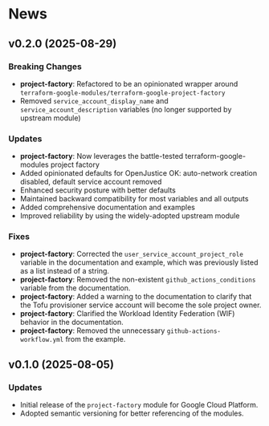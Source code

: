 # News

## v0.2.0 (2025-08-29)

### Breaking Changes
- **project-factory**: Refactored to be an opinionated wrapper around `terraform-google-modules/terraform-google-project-factory`
- Removed `service_account_display_name` and `service_account_description` variables (no longer supported by upstream module)

### Updates
- **project-factory**: Now leverages the battle-tested terraform-google-modules project factory
- Added opinionated defaults for OpenJustice OK: auto-network creation disabled, default service account removed
- Enhanced security posture with better defaults
- Maintained backward compatibility for most variables and all outputs
- Added comprehensive documentation and examples
- Improved reliability by using the widely-adopted upstream module

### Fixes
- **project-factory**: Corrected the `user_service_account_project_role` variable in the documentation and example, which was previously listed as a list instead of a string.
- **project-factory**: Removed the non-existent `github_actions_conditions` variable from the documentation.
- **project-factory**: Added a warning to the documentation to clarify that the Tofu provisioner service account will become the sole project owner.
- **project-factory**: Clarified the Workload Identity Federation (WIF) behavior in the documentation.
- **project-factory**: Removed the unnecessary `github-actions-workflow.yml` from the example.

## v0.1.0 (2025-08-05)

### Updates
- Initial release of the `project-factory` module for Google Cloud Platform.
- Adopted semantic versioning for better referencing of the modules.


